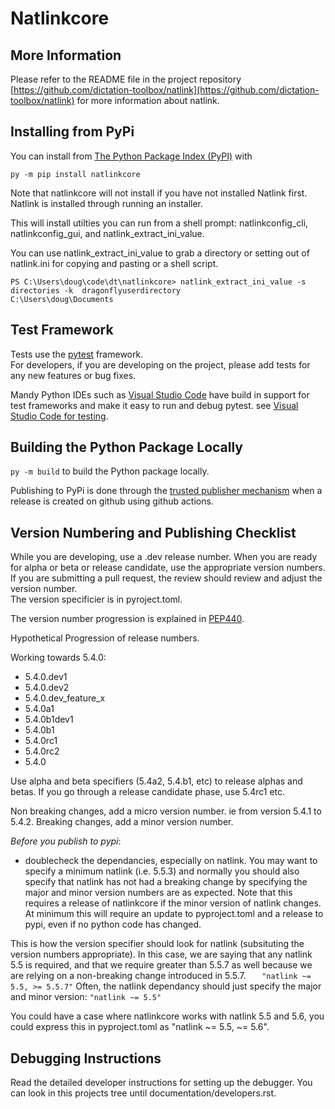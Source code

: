 
# Natlinkcore 

## More Information
 Please refer to the README file in the project repository [https://github.com/dictation-toolbox/natlink](https://github.com/dictation-toolbox/natlink) for more information about natlink.

## Installing from PyPi
You can install from [The Python Package Index (PyPI)](https://pypi.org/) with 

`py -m pip install natlinkcore`

Note that natlinkcore will not install if you have not installed Natlink first.  Natlink is installed through running an installer.

This will install utilties you can run from a shell prompt:  natlinkconfig_cli, natlinkconfig_gui, and natlink_extract_ini_value.

You can use natlink_extract_ini_value to grab a directory or setting out of natlink.ini for copying and pasting or a shell script.
``` 
PS C:\Users\doug\code\dt\natlinkcore> natlink_extract_ini_value -s directories -k  dragonflyuserdirectory
C:\Users\doug\Documents
```

 
## Test Framework
Tests use the [pytest](https://docs.pytest.org/) framework.  
For developers, if you are developing on the project, please add tests for any new features or bug
fixes.  

Mandy Python IDEs such as [Visual Studio Code](https://code.visualstudio.com/) have build in support for test frameworks and make it easy to run and debug pytest.   see [Visual Studio Code for testing](https://code.visualstudio.com/docs/python/testing).


## Building the Python Package Locally

`py -m build` to build the Python package locally.

Publishing to PyPi is done through the [trusted publisher mechanism](https://docs.pypi.org/trusted-publishers/using-a-publisher/) when a release is created on github using github actions. 


## Version Numbering and Publishing Checklist

While you are developing, use a .dev release number.  When you are ready for alpha or beta or release candidate, use the appropriate version numbers.
If you are submitting a pull request, the review should review and adjust the version number.  
The version specificier is in pyroject.toml.


The version number progression is explained in [PEP440](https://peps.python.org/pep-0440/#summary-of-permitted-suffixes-and-relative-ordering).  

Hypothetical Progression of release numbers.  

Working towards 5.4.0:
- 5.4.0.dev1
- 5.4.0.dev2
- 5.4.0.dev_feature_x
- 5.4.0a1
- 5.4.0b1dev1
- 5.4.0b1
- 5.4.0rc1
- 5.4.0rc2
- 5.4.0

Use alpha and beta specifiers (5.4a2, 5.4.b1, etc) to release alphas and betas.
If you go through a release candidate phase, use 5.4rc1 etc.

Non breaking changes, add a micro version number.  ie from version 5.4.1 to 5.4.2.
Breaking changes, add a minor version number.

*Before you publish to pypi*:
- doublecheck the dependancies, especially on natlink.  You may want to specify a minimum natlink (i.e. 5.5.3) and 
normally you should also specify that natlink has not had a breaking change by specifying the major and minor version numbers are as expected.  Note that this requires a release of natlinkcore if the minor version of natlink changes.  At minimum this will require an update to pyproject.toml and a release to pypi, even if no python code has changed. 



This is how the version specifier should look for natlink (subsituting the version numbers appropriate).  In this case, we are saying that any natlink 5.5 is required, and that 
we require greater than 5.5.7 as well because we are relying on a non-breaking change introduced in 5.5.7.
`    "natlink ~= 5.5, >= 5.5.7"
`
Often, the natlink dependancy should just specify the major and minor version:
`
    "natlink ~= 5.5"
`

You could have a case where natlinkcore works with natlink 5.5 and 5.6, you could express this in pyproject.toml as
    "natlink ~= 5.5, ~= 5.6".  


## Debugging Instructions

Read the detailed developer instructions for setting up the debugger.  You can look in this projects tree until 
documentation/developers.rst.

